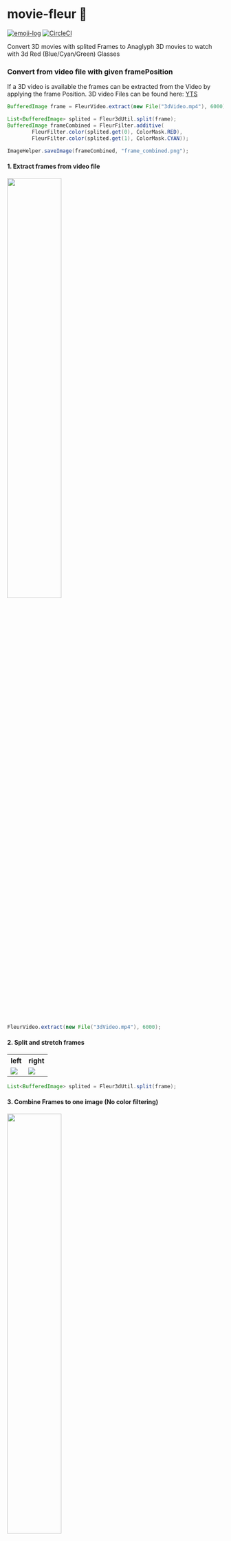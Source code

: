 # movie-fleur 🌻
[![emoji-log](https://cdn.rawgit.com/ahmadawais/stuff/ca97874/emoji-log/flat-round.svg)](https://github.com/ahmadawais/Emoji-Log/)
[![CircleCI](https://circleci.com/gh/Wetwer/movie-fleur/tree/master.svg?style=svg)](https://circleci.com/gh/Wetwer/movie-fleur/tree/master)

Convert 3D movies with splited Frames to Anaglyph 3D movies to watch with 3d Red (Blue/Cyan/Green) Glasses

### Convert from video file with given framePosition
If a 3D video is available the frames can be extracted from the Video by applying the frame Position. 3D video Files can be found here: <a href="https://yts.mx/browse-movies/0/3D/all/0/latest/0/all">YTS</a>
```java
BufferedImage frame = FleurVideo.extract(new File("3dVideo.mp4"), 6000);

List<BufferedImage> splited = Fleur3dUtil.split(frame);
BufferedImage frameCombined = FleurFilter.additive(
        FleurFilter.color(splited.get(0), ColorMask.RED),
        FleurFilter.color(splited.get(1), ColorMask.CYAN));

ImageHelper.saveImage(frameCombined, "frame_combined.png");
```


#### 1. Extract frames from video file
<img src="https://mask.imgur.com/ODNFPZ6.jpg" width="50%">

```java
FleurVideo.extract(new File("3dVideo.mp4"), 6000);
```


#### 2. Split and stretch frames
<table>
    <tr>
        <th>
            left
        </th>
        <th>
            right
        </th>
    </tr>
    <tr>
        <td>
            <img src="https://mask.imgur.com/S2jKdVA.jpg">
        </td>
        <td>
            <img src="https://mask.imgur.com/krLVxOF.jpg">
        </td>
    </tr>
</table>

```java
List<BufferedImage> splited = Fleur3dUtil.split(frame);
```

#### 3. Combine Frames to one image (No color filtering)
<img src="https://mask.imgur.com/lFv7n8y.jpg" width="50%">

```java
BufferedImage combined = FleurFilter.alphaCombine(frame1, frame2);
```

#### 4. Apply color filter
<table>
    <tr>
        <th>
            left
        </th>
        <th>
            right
        </th>
    </tr>
    <tr>
        <td>
            <img src="https://mask.imgur.com/YKJuLNS.png">
        </td>
        <td>
            <img src="https://i.imgur.com/hNGX1do.jpg">
        </td>
    </tr>
    <tr>
        <td>
            RGB(x, 0, 0) / 0xFFFF0000
        </td>
        <td>
            RGB(0, x, x) / 0xFF00FFFF
        </td>
    </tr>
</table>

```java
BufferedImage redFilterImg = FleurFilter.color(splited.get(0), FilterColor.RED);
BufferedImage greenBlueFilterImg = FleurFilter.color(splited.get(1), FilterColor.CYAN);
```


#### 5. Combined with filter
<img src="https://i.imgur.com/hgqPHa2.jpg" width="50%">
<p>
    Additive Color filtering => For every Pixel on final Image RGB(LeftImage.red, RightImage.green, RightImage.blue)
</p>

```java
BufferedImage additiveCombinedFrame = FleurFilter.additive(
        FleurFilter.color(splited.get(0), FilterColor.RED),
        FleurFilter.color(splited.get(1), FilterColor.CYAN)
);
```

### 6. Compile to Video
<img src="https://github.com/Wetwer/movie-fleur/blob/master/demo/gif_default.gif?raw=true" width="50%">

```java
// Extract images from Video (specific from frames 6000 - 6200)
List<BufferedImage> images
        = FleurVideo.extract(new File("3dVideo.mp4"), 6000, 6010);

List<BufferedImage> videoImages = new ArrayList<>();
for (BufferedImage image : images) {
    List<BufferedImage> splits = Fleur3dUtil.split(image);

    videoImages.add(FleurFilter.additive(
            FleurFilter.color(splits.get(0), ColorMask.RED),
            FleurFilter.color(splits.get(1), ColorMask.CYAN)
    ));
}

FleurVideo.create(videoImages, "3dVideoOut.mp4");
```

### 7. Compile to polarized 3d Video (left/right)

<img src="https://github.com/Wetwer/movie-fleur/blob/master/demo/gif_left.gif?raw=true" width="50%">
<img src="https://github.com/Wetwer/movie-fleur/blob/master/demo/gif_right.gif?raw=true" width="50%">

```java
List<BufferedImage> images = FleurVideo.extract(new File("3dVideo.mp4"), 6000, 6100);

List<BufferedImage> leftArray = new ArrayList<>();
List<BufferedImage> rightArray = new ArrayList<>();

for (BufferedImage image : images) {
    List<BufferedImage> splits = Fleur3dUtil.split(image);
    leftArray.add(splits.get(0));
    rightArray.add(splits.get(1));
}

FleurVideo.create(leftArray, "left.mp4");
FleurVideo.create(rightArray, "right.mp4");
```

To use: play both videos at the same frames but on two diffrent beamers.... I dont have two beamers... well. I havent tested this  acctually
<br>
<img src="https://www.thorlabs.com/images/TabImages/3D_Cinema_A1-800.jpg">
<br>
Or use active shutter 3d glasses requires 60hz monitor and switching on each frame to the other video... 
<a href="https://en.wikipedia.org/wiki/Active_shutter_3D_system">Active_shutter_3D_system</a>
#### Further Filters

  <table>
        <tr>
            <th>Default</th>
            <td>
                <img src="https://i.imgur.com/ZcNK1s2.jpg" width="500px">
            </td>
            <td></td>
        </tr>
        <tr>
            <th>Additive Blue Yellow</th>
            <td>
                <img src="https://i.imgur.com/skpQs5x.jpg" width="500px">
            </td>
            <td>
               <pre>
FleurFilter.additive(
        FleurFilter.color(splits.get(0), ColorMask.BLUE),
        FleurFilter.color(splits.get(1), ColorMask.YELLOW)
);               </pre>
            </td>
        </tr>
        <tr>
            <th>Additive Green Magenta</th>
            <td>
                <img src="https://i.imgur.com/Hr3l2PD.jpg" width="500px">
            </td>
            <td>
               <pre>
FleurFilter.additive(
        FleurFilter.color(splits.get(0), ColorMask.GREEN),
        FleurFilter.color(splits.get(1), ColorMask.MAGENTA)
);               </pre>
            </td>
        </tr>
        <tr>
            <th>Indexed</th>
            <td>
                <img src="https://i.imgur.com/dBI2ZFI.png" width="500px">
            </td>
            <td>
               <pre>
ImageHelper.convertToType(frame, BufferedImage.TYPE_BYTE_INDEXED)
               </pre>
            </td>
        </tr>
        <tr>
            <th>Red</th>
            <td>
                <img src="https://mask.imgur.com/YKJuLNS.png" width="500px">
            </td>
            <td>
               <pre>
FleurFilter.color(frame, ColorMask.RED)
               </pre>
            </td>
        </tr>
        <tr>
            <th>Green</th>
            <td>
                <img src="https://i.imgur.com/P84E62j.png" width="500px">
            </td>
            <td>
               <pre>
FleurFilter.color(frame, ColorMask.GREEN)
               </pre>
            </td>
        </tr>
        <tr>
            <th>Blue</th>
            <td>
                <img src="https://i.imgur.com/lXIyDEm.jpg" width="500px">
            </td>
            <td>
               <pre>
FleurFilter.color(frame, ColorMask.BLUE)
               </pre>
            </td>
        </tr>
        <tr>
            <th>Cyan</th>
            <td>
                <img src="https://i.imgur.com/hNGX1do.jpg" width="500px">
            </td>
            <td>
               <pre>
FleurFilter.color(frame, ColorMask.CYAN)
               </pre>
            </td>
        </tr>
        <tr>
            <th>Gray</th>
            <td>
                <img src="https://i.imgur.com/C6A2pMO.jpg" width="500px">
            </td>
            <td>
               <pre>
FleurFilter.gray(frame)
               </pre>
            </td>
        </tr>
        <tr>
            <th>Binary</th>
            <td>
                <img src="https://i.imgur.com/FyijEmt.png" width="500px">
            </td>
            <td>
               <pre>
ImageHelper.convertToType(frame, BufferedImage.TYPE_BYTE_BINARY)
               </pre>
            </td>
        </tr>
        <tr>
            <th>Transparent (0.5)</th>
            <td>
                <img src="https://i.imgur.com/zMNBL6G.jpg" width="500px">
            </td>
            <td>
               <pre>
FleurFilter.transparent(frame, 0.5)
               </pre>
            </td>
        </tr>
        <tr>
            <th>Invert</th>
            <td>
                <img src="https://i.imgur.com/RXWopYs.jpg" width="500px">
            </td>
            <td>
               <pre>
FleurFilter.invert(frame)
               </pre>
            </td>
        </tr>
    </table>
